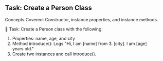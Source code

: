 ## Task: Create a Person Class
  Concepts Covered: Constructor, instance properties, and instance methods.

🔹 Task:
 Create a Person class with the following:

1. Properties: name, age, and city
2. Method introduce(): Logs "Hi, I am [name] from 3. [city]. I am [age] years old."
4.  Create two instances and call introduce().
